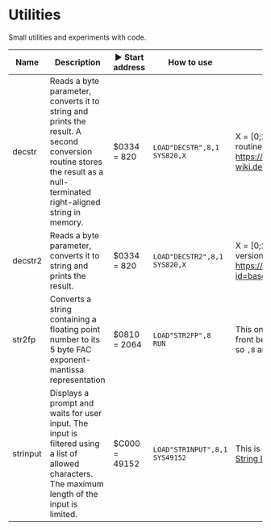 # Utilities

Small utilities and experiments with code.

Name | Description | :arrow_forward: Start address | How to use | Notes
---- | ----------- | ----------------------------- | ---------- | -----
decstr | Reads a byte parameter, converts it to string and prints the result. A second conversion routine stores the result as a null-terminated right-aligned string in memory. | $0334 = 820 | ```LOAD"DECSTR",8,1```<br>```SYS820,X``` | X = [0;255] The original conversion routine can be found here: https://www.c64-wiki.de/wiki/Assembler_Beispiel_Division
decstr2 | Reads a byte parameter, converts it to string and prints the result. | $0334 = 820 | ```LOAD"DECSTR2",8,1```<br>```SYS820,X``` | X = [0;255] This one is the modified version of https://codebase64.org/doku.php?id=base:tiny_.a_to_ascii_routine
str2fp | Converts a string containing a floating point number to its 5 byte FAC exponent-mantissa representation | $0810 = 2064 | ```LOAD"STR2FP",8```<br>```RUN``` | This one has a short BASIC program in front beginning at $0801 (```10 SYS 2064```) so ```,8``` and ```RUN``` can be used.
strinput | Displays a prompt and waits for user input. The input is filtered using a list of allowed characters. The maximum length of the input is limited. | $C000 = 49152 | ```LOAD"STRINPUT",8,1```<br>```SYS49152``` | This is a modified version of the [Robust String Input](https://codebase64.org/doku.php?id=base:robust_string_input).
